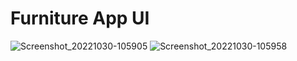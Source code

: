 # Furniture App UI
![Screenshot_20221030-105905](https://user-images.githubusercontent.com/62088928/199098258-76eca168-1bad-4e50-b92e-b89b938db981.jpg)
![Screenshot_20221030-105958](https://user-images.githubusercontent.com/62088928/199098281-847f490a-5f03-48b7-a8f8-0838f44c4402.jpg)



